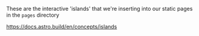 These are the interactive 'islands' that we're inserting into our static pages in the `pages` directory

<https://docs.astro.build/en/concepts/islands>